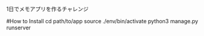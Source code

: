 1日でメモアプリを作るチャレンジ

#How to Install 
     cd path/to/app
     source ./env/bin/activate
     python3 manage.py runserver
